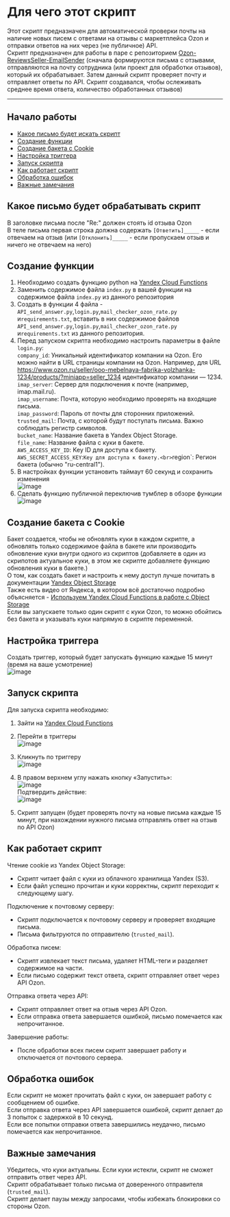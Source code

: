 # Для чего этот скрипт

Этот скрипт предназначен для автоматической проверки почты на наличие новых писем с ответами на отзывы с маркетплейса Ozon и отправки ответов на них через (не публичное) API. <br>
Скрипт предназначен для работы в паре с репозиторием [Ozon-ReviewsSeller-EmailSender]() (сначала формируются письма с отзывами, отправляются на почту сотрудника (или проект для обработки отзывов), который их обрабатывает. Затем данный скрипт проверяет почту и отправляет ответы по API. Скрипт создавался, чтобы ослеживать среднее время ответа, количество обработанных отзывов)

______

## Начало работы

* [Какое письмо будет искать скрипт](#какое-письмо-будет-обрабатывать-скрипт)  
* [Создание функции](#создание-функции)  
* [Создание бакета с Cookie](#создание-бакета-с-cookie)  
* [Настройка триггера](#настройка-триггера)  
* [Запуск скрипта](#запуск-скрипта)  
* [Как работает скрипт](#как-работает-скрипт)  
* [Обработка ошибок](#обработка-ошибок)  
* [Важные замечания](#важные-замечания)  

## Какое письмо будет обрабатывать скрипт

В заголовке письма после "Re:" должен стоять id отзыва Ozon<br>
В теле письма первая строка должна содержать `[Ответить]_____` - если отвечаем на отзыв (или `[Отклонить]_____` -  если пропускаем отзыв и ничего не отвечаем на него)<br>



## Создание функции

1. Необходимо создать функцию python на [Yandex Cloud Functions](https://console.yandex.cloud/folders) <br>
2. Заменить содержимое файла `index.py` в вашей функции на содержимое файла `index.py` из данного репозитория<br>
3. Создать в функции 4 файла - `API_send_answer.py`,`login.py`,`mail_checker_ozon_rate.py` и`requirements.txt`, вставить в них содержимое файлов `API_send_answer.py`,`login.py`,`mail_checker_ozon_rate.py` и`requirements.txt` из данного репозитория.<br>
5. Перед запуском скрипта необходимо настроить параметры в файле `login.py`:<br>
`company_id`: Уникальный идентификатор компании на Ozon. Его можно найти в URL страницы компании на Ozon. Например, для URL https://www.ozon.ru/seller/ooo-mebelnaya-fabrika-volzhanka-1234/products/?miniapp=seller_1234 идентификатор компании — 1234.<br>
`imap_server`: Сервер для подключения к почте (например, imap.mail.ru).<br>
`imap_username`: Почта, которую необходимо проверять на входящие письма.<br>
`imap_password`: Пароль от почты для сторонних приложений.<br>
`trusted_mail`: Почта, с которой будут поступать письма. Важно соблюдать регистр символов.<br>
`bucket_name`: Название бакета в Yandex Object Storage.<br>
`file_name`: Название файла с куки в бакете.<br>
`AWS_ACCESS_KEY_ID`: Key ID для доступа к бакету.<br>
`AWS_SECRET_ACCESS_KEY`:` Key для доступа к бакету.<br>
`region`: Регион бакета (обычно "ru-central1").
6. В настройках функции установить таймаут 60 секунд и сохранить изменения<br>
![image](https://github.com/user-attachments/assets/7b72ff96-543e-4886-9ad9-751239dee50f) 
7. Сделать функцию публичной переключив тумблер в обзоре функции<br>
![image](https://github.com/user-attachments/assets/251ebed7-2ee7-4a82-87cb-db9e51597b18)


## Создание бакета с Cookie 

Бакет создается, чтобы не обновлять куки в каждом скрипте, а обновлять только содержимое файла в бакете или производить обновление куки внутри одного из скриптов (добавляете в один из скрипотов актуальное куки, в этом же скрипте добавляете функцию обновления куки в бакете.)<br>
О том, как создать бакет и настроить к нему доступ лучше почитать в документации [Yandex Object Storage](https://yandex.cloud/ru/docs/storage/operations/buckets/create)<br>
Также есть видео от Яндекса, в котором всё достаточно подробно объясняется - [Используем Yandex Cloud Functions в работе с Object Storage](https://www.youtube.com/watch?v=_d-EPZ-X_Qo&ab_channel=YandexCloud)<br>
Если вы запускаете только один скрипт с куки Ozon, то можно обойтись без бакета и указывать куки напрямую в скрипте переменной.


## Настройка триггера

Создать триггер, который будет запускать функцию каждые 15 минут (время на ваше усмотрение)<br>
![image](https://github.com/user-attachments/assets/84fcbbf3-58c6-4e24-9e97-7a6b8b90fa14)


## Запуск скрипта

Для запуска скрипта необходимо:
1.	Зайти на [Yandex Cloud Functions](https://console.yandex.cloud/folders) 
2.	Перейти в триггеры <br>
![image](https://github.com/user-attachments/assets/c133a1b2-3391-412f-ad8c-d323d5c13b1f)

3.	Кликнуть по триггеру <br>
![image](https://github.com/user-attachments/assets/022810c2-777f-4802-8244-7c61007b2f22)

4.	В правом верхнем углу нажать кнопку «Запустить»: <br>
![image](https://github.com/user-attachments/assets/96b367a9-c0ab-48a2-950a-5b31ea64a328) <br>
Подтвердить действие: <br>
![image](https://github.com/user-attachments/assets/96f6b7ff-4808-4a87-afa2-d34546aa0464)
5.	Скрипт запущен (будет проверять почту на новые письма каждые 15 минут, при нахождении нужного письма отправлять ответ на отзыв по API Ozon)


## Как работает скрипт
Чтение cookie из Yandex Object Storage:
* Скрипт читает файл с куки из облачного хранилища Yandex (S3).
* Если файл успешно прочитан и куки корректны, скрипт переходит к следующему шагу.

Подключение к почтовому серверу:
* Скрипт подключается к почтовому серверу и проверяет входящие письма.
* Письма фильтруются по отправителю (`trusted_mail`).

Обработка писем:
* Скрипт извлекает текст письма, удаляет HTML-теги и разделяет содержимое на части.
* Если письмо содержит текст ответа, скрипт отправляет ответ через API Ozon.

Отправка ответа через API:
* Скрипт отправляет ответ на отзыв через API Ozon.
* Если отправка ответа завершается ошибкой, письмо помечается как непрочитанное.

Завершение работы:
* После обработки всех писем скрипт завершает работу и отключается от почтового сервера.

## Обработка ошибок
Если скрипт не может прочитать файл с куки, он завершает работу с сообщением об ошибке.<br>
Если отправка ответа через API завершается ошибкой, скрипт делает до 3 попыток с задержкой в 10 секунд.<br>
Если все попытки отправки ответа завершились неудачно, письмо помечается как непрочитанное.<br>

## Важные замечания
Убедитесь, что куки актуальны. Если куки истекли, скрипт не сможет отправить ответ через API.<br>
Скрипт обрабатывает только письма от доверенного отправителя (`trusted_mail`).<br>
Скрипт делает паузы между запросами, чтобы избежать блокировки со стороны Ozon.